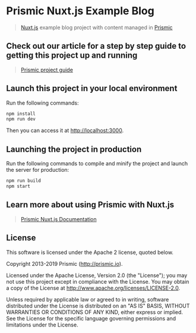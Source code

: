 # Prismic Nuxt.js Example Blog

> [Nuxt.js](https://nuxtjs.org) example blog project with content managed in [Prismic](https://prismic.io)

## Check out our article for a step by step guide to getting this project up and running

> [Prismic project guide](https://user-guides.prismic.io/examples#nuxt-js-samples)


## Launch this project in your local environment

Run the following commands:

``` bash
npm install
npm run dev
```
Then you can access it at [http://localhost:3000](http://localhost:3000).

## Launching the project in production

Run the following commands to compile and minify the project and launch the server for production:

``` bash
npm run build
npm start
```

## Learn more about using Prismic with Nuxt.js

> [Prismic Nuxt.js Documentation](https://prismic.io/docs/vuejs/getting-started/prismic-nuxt)

## License

This software is licensed under the Apache 2 license, quoted below.

Copyright 2013-2019 Prismic (http://prismic.io).

Licensed under the Apache License, Version 2.0 (the "License"); you may not use this project except in compliance with the License. You may obtain a copy of the License at http://www.apache.org/licenses/LICENSE-2.0.

Unless required by applicable law or agreed to in writing, software distributed under the License is distributed on an "AS IS" BASIS, WITHOUT WARRANTIES OR CONDITIONS OF ANY KIND, either express or implied. See the License for the specific language governing permissions and limitations under the License.